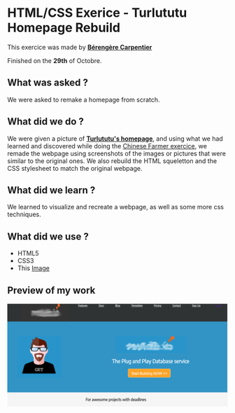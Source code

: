 # HTML/CSS Exerice - Turlututu Homepage Rebuild

This exercice was made by [**Bérengère Carpentier**](https://github.com/carpentierberengere/ "GitHub Profile")

Finished on the **29th** of Octobre.

## What was asked ? 

We were asked to remake a homepage from scratch.

## What did we do ?

We were given a picture of [**Turlututu's homepage**](https://raw.githubusercontent.com/becodeorg/bxl-hopper-1-25/master/The%20Field/3.HTML%2BCSS/0.progressive_enhancement/turlututu.png?token=ARM2IOIM6WW3EWLL4CO4S6C7UPJP4), and using what we had learned and discovered while doing the [Chinese Farmer exercice](https://github.com/carpentierberengere/progressive-enhancement), we remade the webpage using screenshots of the images or pictures that were similar to the original ones. 
We also rebuild the HTML squeletton and the CSS stylesheet to match the original webpage.

## What did we learn ?

We learned to visualize and recreate a webpage, as well as some more css techniques. 

## What did we use ?

* HTML5
* CSS3
* This [Image](https://raw.githubusercontent.com/becodeorg/bxl-hopper-1-25/master/The%20Field/3.HTML%2BCSS/0.progressive_enhancement/turlututu.png?token=ARM2IOIM6WW3EWLL4CO4S6C7UPJP4)

## Preview of my work

![Preview](preview2.png)